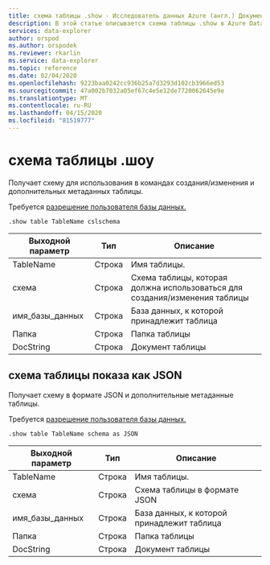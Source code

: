 ```yaml
---
title: схема таблицы .show - Исследователь данных Azure (англ.) Документы Майкрософт
description: В этой статье описывается схема таблицы .show в Azure Data Explorer.
services: data-explorer
author: orspod
ms.author: orspodek
ms.reviewer: rkarlin
ms.service: data-explorer
ms.topic: reference
ms.date: 02/04/2020
ms.openlocfilehash: 9223baa0242cc936b25a7d3293d102cb3966ed53
ms.sourcegitcommit: 47a002b7032a05ef67c4e5e12de7720062645e9e
ms.translationtype: MT
ms.contentlocale: ru-RU
ms.lasthandoff: 04/15/2020
ms.locfileid: "81519777"
---
```

# <a name="show-table-schema"></a>схема таблицы .шоу

Получает схему для использования в командах создания/изменения и дополнительных метаданных таблицы.

Требуется [разрешение пользователя базы данных.](../management/access-control/role-based-authorization.md)

```
.show table TableName cslschema 
```
| Выходной параметр | Тип   | Описание                                               |
|------------------|--------|-----------------------------------------------------------|
| TableName        | Строка | Имя таблицы.                                    |
| схема           | Строка | Схема таблицы, которая должна использоваться для создания/изменения таблицы |
| имя_базы_данных     | Строка | База данных, к которой принадлежит таблица                   |
| Папка           | Строка | Папка таблицы                                            |
| DocString        | Строка | Документ таблицы                                         |


## <a name="show-table-schema-as-json"></a>схема таблицы показа как JSON

Получает схему в формате JSON и дополнительные метаданные таблицы.

Требуется [разрешение пользователя базы данных.](../management/access-control/role-based-authorization.md)

```
.show table TableName schema as JSON
```

| Выходной параметр | Тип   | Описание                             |
|------------------|--------|-----------------------------------------|
| TableName        | Строка | Имя таблицы.                   |
| схема           | Строка | Схема таблицы в формате JSON         |
| имя_базы_данных     | Строка | База данных, к которой принадлежит таблица |
| Папка           | Строка | Папка таблицы                          |
| DocString        | Строка | Документ таблицы                       |